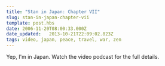 ```yaml
---
title: "Stan in Japan: Chapter VII"
slug: stan-in-japan-chapter-vii
template: post.hbs
date: 2006-11-20T08:00:33.000Z
date_updated:   2013-10-21T22:09:02.823Z
tags: video, japan, peace, travel, war, zen
---
```


Yep, I'm in Japan. Watch the video podcast for the full details.<!--more-->

<object width="425" height="350"> <param name="movie" value="http://www.youtube.com/v/lgspmOmI-RE"> </param> <embed src="http://www.youtube.com/v/lgspmOmI-RE" type="application/x-shockwave-flash" width="425" height="350"> </embed> </object>
